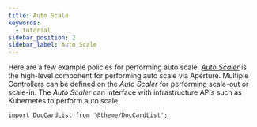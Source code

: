 ```yaml
---
title: Auto Scale
keywords:
  - tutorial
sidebar_position: 2
sidebar_label: Auto Scale
---
```


Here are a few example policies for performing auto scale.
[_Auto Scaler_](reference/policies/spec.md#auto-scaler) is the high-level
component for performing auto scale via Aperture. Multiple Controllers can be
defined on the _Auto Scaler_ for performing scale-out or scale-in. The _Auto
Scaler_ can interface with infrastructure APIs such as Kubernetes to perform
auto scale.

```mdx-code-block
import DocCardList from '@theme/DocCardList';
```

<DocCardList />
